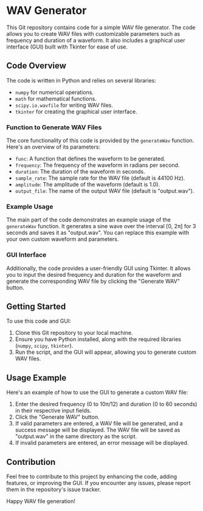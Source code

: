 # WAV Generator

This Git repository contains code for a simple WAV file generator. The code allows you to create WAV files with customizable parameters such as frequency and duration of a waveform. It also includes a graphical user interface (GUI) built with Tkinter for ease of use.

## Code Overview

The code is written in Python and relies on several libraries:

- `numpy` for numerical operations.
- `math` for mathematical functions.
- `scipy.io.wavfile` for writing WAV files.
- `tkinter` for creating the graphical user interface.

### Function to Generate WAV Files

The core functionality of this code is provided by the `generateWav` function. Here's an overview of its parameters:

- `func`: A function that defines the waveform to be generated.
- `frequency`: The frequency of the waveform in radians per second.
- `duration`: The duration of the waveform in seconds.
- `sample_rate`: The sample rate for the WAV file (default is 44100 Hz).
- `amplitude`: The amplitude of the waveform (default is 1.0).
- `output_file`: The name of the output WAV file (default is "output.wav").

### Example Usage

The main part of the code demonstrates an example usage of the `generateWav` function. It generates a sine wave over the interval [0, 2π] for 3 seconds and saves it as "output.wav". You can replace this example with your own custom waveform and parameters.

### GUI Interface

Additionally, the code provides a user-friendly GUI using Tkinter. It allows you to input the desired frequency and duration for the waveform and generate the corresponding WAV file by clicking the "Generate WAV" button.

## Getting Started

To use this code and GUI:

1. Clone this Git repository to your local machine.
2. Ensure you have Python installed, along with the required libraries (`numpy`, `scipy`, `tkinter`).
3. Run the script, and the GUI will appear, allowing you to generate custom WAV files.

## Usage Example

Here's an example of how to use the GUI to generate a custom WAV file:

1. Enter the desired frequency (0 to 10π/12) and duration (0 to 60 seconds) in their respective input fields.
2. Click the "Generate WAV" button.
3. If valid parameters are entered, a WAV file will be generated, and a success message will be displayed. The WAV file will be saved as "output.wav" in the same directory as the script.
4. If invalid parameters are entered, an error message will be displayed.

## Contribution

Feel free to contribute to this project by enhancing the code, adding features, or improving the GUI. If you encounter any issues, please report them in the repository's issue tracker.

Happy WAV file generation!